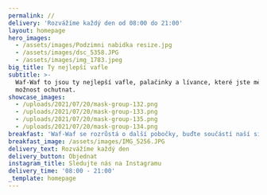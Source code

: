 ```yaml
---
permalink: //
delivery: 'Rozvážíme každý den od 08:00 do 21:00'
layout: homepage
hero_images:
  - /assets/images/Podzimni nabidka resize.jpg
  - /assets/images/dsc_5358.JPG
  - /assets/images/img_1783.jpeg
big_title: Ty nejlepší vafle
subtitle: >-
  Waf-Waf to jsou ty nejlepší vafle, palačinky a lívance, které jste měli
  možnost ochutnat.
showcase_images:
  - /uploads/2021/07/20/mask-group-132.png
  - /uploads/2021/07/20/mask-group-133.png
  - /uploads/2021/07/20/mask-group-135.png
  - /uploads/2021/07/20/mask-group-134.png
breakfast: 'Waf-Waf se rozrůstá o další pobočky, buďte součástí naší sítě! '
breakfast_image: /assets/images/IMG_5256.JPG
delivery_text: Rozvážíme každý den
delivery_button: Objednat
instagram_title: Sledujte nás na Instagramu
delivery_time: '08:00 - 21:00'
_template: homepage
---
```


